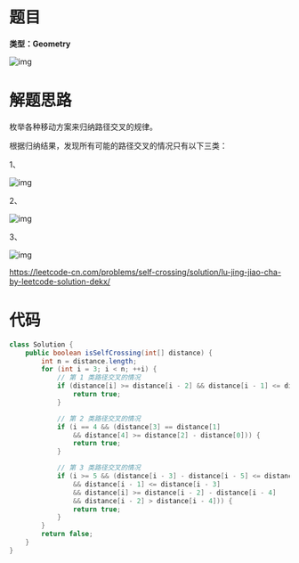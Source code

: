 # 题目

**类型：Geometry**

![img](https://cdn.nlark.com/yuque/0/2021/png/2941598/1635561739770-6a393a38-67f4-413e-aa0c-ba82084e51b0.png)



# 解题思路

枚举各种移动方案来归纳路径交叉的规律。

根据归纳结果，发现所有可能的路径交叉的情况只有以下三类：

1、

![img](https://cdn.nlark.com/yuque/0/2021/png/2941598/1635572057923-7eaf8f07-37ee-4278-ac5f-ebb6a8fc653a.png)

2、

![img](https://cdn.nlark.com/yuque/0/2021/png/2941598/1635572067573-5ca3f7c3-3480-4d0d-a45b-ef9f9ab77e77.png)

3、

![img](https://cdn.nlark.com/yuque/0/2021/png/2941598/1635572078628-71e186ca-99e5-46f2-80fa-439edc77f23c.png)

https://leetcode-cn.com/problems/self-crossing/solution/lu-jing-jiao-cha-by-leetcode-solution-dekx/

# 代码

```java
class Solution {
    public boolean isSelfCrossing(int[] distance) {
        int n = distance.length;
        for (int i = 3; i < n; ++i) {
            // 第 1 类路径交叉的情况
            if (distance[i] >= distance[i - 2] && distance[i - 1] <= distance[i - 3]) {
                return true;
            }

            // 第 2 类路径交叉的情况
            if (i == 4 && (distance[3] == distance[1]
                && distance[4] >= distance[2] - distance[0])) {
                return true;
            }

            // 第 3 类路径交叉的情况
            if (i >= 5 && (distance[i - 3] - distance[i - 5] <= distance[i - 1]
                && distance[i - 1] <= distance[i - 3]
                && distance[i] >= distance[i - 2] - distance[i - 4]
                && distance[i - 2] > distance[i - 4])) {
                return true;
            }
        }
        return false;
    }
}
```
